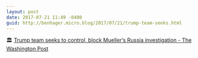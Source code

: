 ```yaml
---
layout: post
date: 2017-07-21 11:49 -0400
guid: http://benhager.micro.blog/2017/07/21/trump-team-seeks.html
---
```

🏛 [Trump team seeks to control, block Mueller’s Russia investigation - The Washington Post](https://www.washingtonpost.com/politics/trumps-lawyers-seek-to-undercut-muellers-russia-investigation/)
